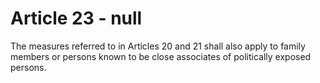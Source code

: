 # Article 23 - null


The measures referred to in Articles 20 and 21 shall also apply to family members or persons known to be close associates of politically exposed persons.

